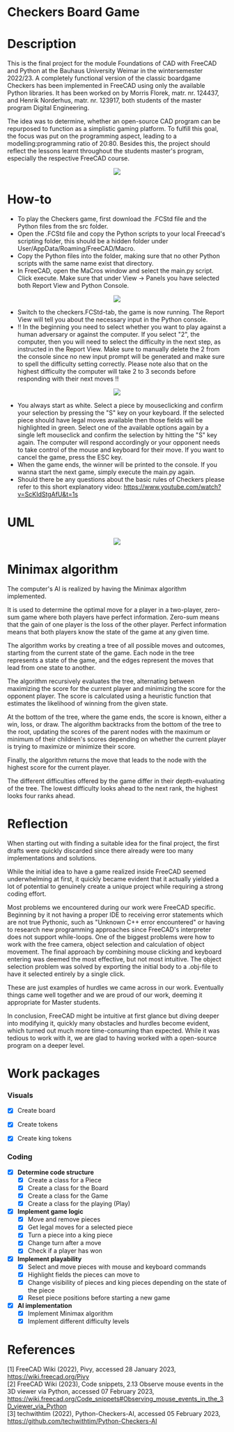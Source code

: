 
# Checkers Board Game

# Description

This is the final project for the module Foundations of CAD with FreeCAD and Python at the Bauhaus University Weimar in the wintersemester 2022/23. 
A completely functional version of the classic boardgame Checkers has been implemented in FreeCAD using only the available Python libraries.
It has been worked on by Morris Florek, matr. nr. 124437, and Henrik Norderhus, matr. nr. 123917, both students of the master program Digital Engineering.

The idea was to determine, whether an open-source CAD program can be repurposed to function as a simplistic gaming platform. 
To fulfill this goal, the focus was put on the programming aspect, leading to a modelling:programming ratio of 20:80. Besides this, the project should reflect the lessons learnt throughout the students master's program, especially the respective FreeCAD course.

<p align="center">
<img src = "readme_images/screenshot_freecad.PNG">
</p>

# How-to 

* To play the Checkers game, first download the .FCStd file and the Python files from the src folder. 
* Open the .FCStd file and copy the Python scripts to your local Freecad's scripting folder, this should be a hidden folder under User/AppData/Roaming/FreeCAD/Macro. 
* Copy the Python files into the folder, making sure that no other Python scripts with the same name exist that directory.
* In FreeCAD, open the MaCros window and select the main.py script. Click execute. Make sure that under View -> Panels you have selected both Report View and Python Console.
<p align="center">
<img align="center" src = "readme_images/loadmacro.PNG">
</p>

* Switch to the checkers.FCStd-tab, the game is now running. The Report View will tell you about the necessary input in the Python console. 
* !! In the beginning you need to select whether you want to play against a human adversary or against the computer. If you select "2", the computer, then you will need to select the difficulty in the next step, as instructed in the Report View. Make sure to manually delete the 2 from the console since no new input prompt will be generated and make sure to spell the difficulty setting correctly. Please note also that on the highest difficulty the computer will take 2 to 3 seconds before responding with their next moves !! 
<p align="center">
<img align="center" src = "readme_images/selectAI.PNG">
</p>

* You always start as white. Select a piece by mouseclicking and confirm your selection by pressing the "S" key on your keyboard. If the selected piece should have legal moves available then those fields will be highlighted in green. Select one of the available options again by a single left mouseclick and confirm the selection by hitting the "S" key again. The computer will respond accordingly or your opponent needs to take control of the mouse and keyboard for their move.
If you want to cancel the game, press the ESC key.
* When the game ends, the winner will be printed to the console. If you wanna start the next game, simply execute the main.py again.
* Should there be any questions about the basic rules of Checkers please refer to this short explanatory video: https://www.youtube.com/watch?v=ScKIdStgAfU&t=1s 

# UML
<p align="center">
<img src = "readme_images/UML_checkers_game.PNG">
</p>

# Minimax algorithm

The computer's AI is realized by having the Minimax algorithm implemented. 

It is used to determine the optimal move for a player in a two-player, zero-sum game where both players have perfect information. Zero-sum means that the gain of one player is the loss of the other player. Perfect information means that both players know the state of the game at any given time.

The algorithm works by creating a tree of all possible moves and outcomes, starting from the current state of the game. Each node in the tree represents a state of the game, and the edges represent the moves that lead from one state to another.

The algorithm recursively evaluates the tree, alternating between maximizing the score for the current player and minimizing the score for the opponent player. The score is calculated using a heuristic function that estimates the likelihood of winning from the given state.

At the bottom of the tree, where the game ends, the score is known, either a win, loss, or draw. The algorithm backtracks from the bottom of the tree to the root, updating the scores of the parent nodes with the maximum or minimum of their children's scores depending on whether the current player is trying to maximize or minimize their score.

Finally, the algorithm returns the move that leads to the node with the highest score for the current player.

The different difficulties offered by the game differ in their depth-evaluating of the tree. The lowest difficulty looks ahead to the next rank, the highest looks four ranks ahead.

# Reflection

When starting out with finding a suitable idea for the final project, the first drafts were quickly discarded since there already were too many implementations and solutions. 

While the initial idea to have a game realized inside FreeCAD seemed underwhelming at first, it quickly became evident that it actually yielded a lot of potential to genuinely create a unique project while requiring a strong coding effort. 

Most problems we encountered during our work were FreeCAD specific. Beginning by it not having a proper IDE to receiving error statements which are not true Pythonic, such as "Unknown C++ error encountered" or having to research new programming approaches since FreeCAD's interpreter does not support while-loops. 
One of the biggest problems were how to work with the free camera, object selection and calculation of object movement. The final approach by combining mouse clicking and keyboard entering was deemed the most effective, but not most intuitive. The object selection problem was solved by exporting the initial body to a .obj-file to have it selected entirely by a single click.

These are just examples of hurdles we came across in our work. Eventually things came well together and we are proud of our work, deeming it appropriate for Master students. 

In conclusion, FreeCAD might be intuitive at first glance but diving deeper into modifying it, quickly many obstacles and hurdles become evident, which turned out much more time-consuming than expected. While it was tedious to work with it, we are glad to having worked with a open-source program on a deeper level. 

# Work packages

### Visuals

- [x] Create board
- [x] Create tokens
- [x] Create king tokens


### Coding

- [x] **Determine code structure**
  - [x] Create a class for a Piece
  - [x] Create a class for the Board
  - [x] Create a class for the Game
  - [x] Create a class for the playing (Play)
- [x] **Implement game logic**
  - [x] Move and remove pieces
  - [x] Get legal moves for a selected piece
  - [x] Turn a piece into a king piece
  - [x] Change turn after a move
  - [x] Check if a player has won
- [X] **Implement playability**
  - [x] Select and move pieces with mouse and keyboard commands
  - [x] Highlight fields the pieces can move to
  - [X] Change visibility of pieces and king pieces depending on the state of the piece
  - [X] Reset piece positions before starting a new game
- [X] **AI implementation**
  - [X] Implement Minimax algorithm
  - [X] Implement different difficulty levels

# References
[1] FreeCAD Wiki (2022), Pivy, accessed 28 January 2023, https://wiki.freecad.org/Pivy  
[2] FreeCAD Wiki (2023), Code snippets, 2.13 Observe mouse events in the 3D viewer via Python, accessed 07 February 2023, https://wiki.freecad.org/Code_snippets#Observing_mouse_events_in_the_3D_viewer_via_Python  
[3] techwithtim (2022), Python-Checkers-AI, accessed 05 February 2023, https://github.com/techwithtim/Python-Checkers-AI

